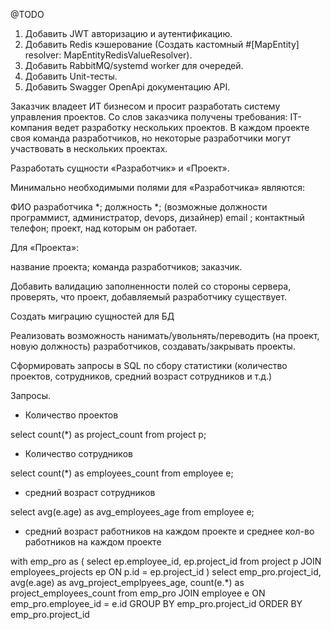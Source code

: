 @TODO
1) Добавить JWT авторизацию и аутентификацию.
2) Добавить Redis кэшерование (Создать кастомный #[MapEntity] resolver: MapEntityRedisValueResolver).
3) Добавить RabbitMQ/systemd worker для очередей.
4) Добавить Unit-тесты.
5) Добавить Swagger OpenApi документацию API.

Заказчик владеет ИТ бизнесом и просит разработать систему управления проектов. Со слов заказчика получены требования:
IT-компания ведет разработку нескольких проектов. В каждом проекте своя команда разработчиков, но некоторые разработчики могут участвовать в нескольких проектах.

Разработать сущности «Разработчик» и «Проект». 

Минимально необходимыми полями для «Разработчика» являются:

ФИО разработчика *;
должность *; (возможные должности программист, администратор, devops, дизайнер)
email ;
контактный телефон;
проект, над которым он работает.

Для «Проекта»:

название проекта;
команда разработчиков;
заказчик.

Добавить валидацию заполненности полей со стороны сервера, проверять, что проект, добавляемый разработчику существует.

Создать миграцию сущностей для БД

Реализовать возможность нанимать/увольнять/переводить (на проект, новую должность) разработчиков, создавать/закрывать проекты.

Сформировать запросы в SQL по сбору статистики (количество проектов, сотрудников, средний возраст сотрудников и т.д.)

Запросы.

* Количество проектов

select count(*) as project_count from project p;

* Количество сотрудников

select count(*) as employees_count from employee e;

* средний возраст сотрудников

select avg(e.age) as avg_employees_age from employee e;


* средний возраст работников на каждом проекте и среднее кол-во работников на каждом проекте

with emp_pro as (
    select ep.employee_id, ep.project_id from project p JOIN employees_projects ep ON p.id = ep.project_id
)
select
emp_pro.project_id,
avg(e.age) as avg_project_emplpyees_age,
count(e.*) as project_employees_count
from emp_pro
JOIN employee e
ON emp_pro.employee_id = e.id
GROUP BY  emp_pro.project_id
ORDER BY  emp_pro.project_id

